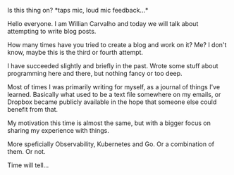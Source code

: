 Is this thing on? \*taps mic, loud mic feedback...\*

Hello everyone. I am Willian Carvalho and today we will talk about attempting to write blog posts.

How many times have you tried to create a blog and work on it? Me? I don't know, maybe this is the third or fourth attempt.

I have succeeded slightly and briefly in the past. Wrote some stuff about programming here and there, but nothing fancy or too deep.

Most of times I was primarily writing for myself, as a journal of things I've learned. Basically what used to be a text file somewhere on my emails, or Dropbox became publicly available in the hope that someone else could benefit from that.

My motivation this time is almost the same, but with a bigger focus on sharing my experience with things.

More speficially Observability, Kubernetes and Go. Or a combination of them. Or not.

Time will tell...
